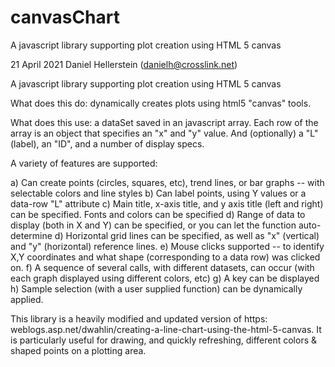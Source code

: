 # canvasChart
A javascript library supporting plot creation using HTML 5 canvas

21 April 2021 Daniel Hellerstein (danielh@crosslink.net)

A javascript library supporting plot creation using HTML 5 canvas

What does this do: dynamically creates plots using html5 "canvas" tools.

What does this use: a dataSet saved in an javascript array. Each row of the array is an object that specifies an "x" and "y" value. And (optionally) a "L" (label), an "ID", and a number of display specs.

A variety of features are supported:

a) Can create points (circles, squares, etc), trend lines, or bar graphs  -- with selectable colors and line styles
b) Can label points, using Y values or a data-row "L" attribute
c) Main title, x-axis title, and y axis title (left and right) can be specified. Fonts and colors can be specified
d) Range of data to display (both  in X and Y) can be specified, or you can let the function auto-determine
d) Horizontal grid lines can be specified, as well as  "x" (vertical) and "y" (horizontal) reference lines.
e) Mouse clicks supported -- to identify X,Y coordinates and what shape (corresponding to a data row) was clicked on.
f) A sequence of several calls, with different datasets, can occur (with each graph displayed using different colors, etc)
g) A key can be displayed
h) Sample selection (with a user supplied function) can be dynamically applied.

This library is a heavily modified and updated version of https: weblogs.asp.net/dwahlin/creating-a-line-chart-using-the-html-5-canvas. It is particularly useful for drawing, and quickly refreshing, different colors & shaped points on a plotting area.
